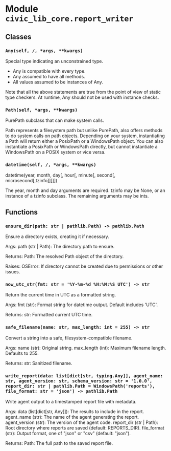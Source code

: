 # Module `civic_lib_core.report_writer`

## Classes

### `Any(self, /, *args, **kwargs)`

Special type indicating an unconstrained type.

- Any is compatible with every type.
- Any assumed to have all methods.
- All values assumed to be instances of Any.

Note that all the above statements are true from the point of view of
static type checkers. At runtime, Any should not be used with instance
checks.

### `Path(self, *args, **kwargs)`

PurePath subclass that can make system calls.

Path represents a filesystem path but unlike PurePath, also offers
methods to do system calls on path objects. Depending on your system,
instantiating a Path will return either a PosixPath or a WindowsPath
object. You can also instantiate a PosixPath or WindowsPath directly,
but cannot instantiate a WindowsPath on a POSIX system or vice versa.

### `datetime(self, /, *args, **kwargs)`

datetime(year, month, day[, hour[, minute[, second[, microsecond[,tzinfo]]]]])

The year, month and day arguments are required. tzinfo may be None, or an
instance of a tzinfo subclass. The remaining arguments may be ints.

## Functions

### `ensure_dir(path: str | pathlib.Path) -> pathlib.Path`

Ensure a directory exists, creating it if necessary.

Args:
    path (str | Path): The directory path to ensure.

Returns:
    Path: The resolved Path object of the directory.

Raises:
    OSError: If directory cannot be created due to permissions or other issues.

### `now_utc_str(fmt: str = '%Y-%m-%d %H:%M:%S UTC') -> str`

Return the current time in UTC as a formatted string.

Args:
    fmt (str): Format string for datetime output. Default includes 'UTC'.

Returns:
    str: Formatted current UTC time.

### `safe_filename(name: str, max_length: int = 255) -> str`

Convert a string into a safe, filesystem-compatible filename.

Args:
    name (str): Original string.
    max_length (int): Maximum filename length. Defaults to 255.

Returns:
    str: Sanitized filename.

### `write_report(data: list[dict[str, typing.Any]], agent_name: str, agent_version: str, schema_version: str = '1.0.0', report_dir: str | pathlib.Path = WindowsPath('reports'), file_format: str = 'json') -> pathlib.Path`

Write agent output to a timestamped report file with metadata.

Args:
    data (list[dict[str, Any]]): The results to include in the report.
    agent_name (str): The name of the agent generating the report.
    agent_version (str): The version of the agent code.
    report_dir (str | Path): Root directory where reports are saved (default: REPORTS_DIR).
    file_format (str): Output format, one of "json" or "csv" (default: "json").

Returns:
    Path: The full path to the saved report file.
